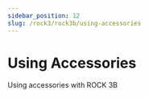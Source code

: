 ```yaml
---
sidebar_position: 12
slug: /rock3/rock3b/using-accessories
---
```


# Using Accessories

Using accessories with ROCK 3B

<DocCardList />
